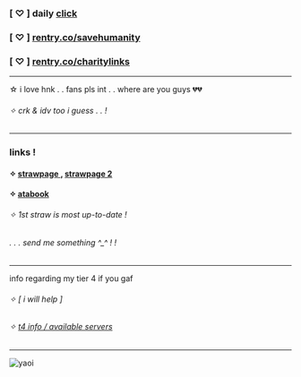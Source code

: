 ### [ ♡ ] daily [click](https://arab.org/click-to-help/)
### [ ♡ ] [rentry.co/savehumanity](https://rentry.co/savehumanity)
### [ ♡ ] [rentry.co/charitylinks](https://rentry.co/charitylinks)
***
☆ i love hnk . . fans pls int . . where are you guys 💔💔
###### ✧ crk & idv too i guess . . !
***
### links !

#### ✧ [ strawpage ,](https://bonesofjewel.straw.page) [ strawpage 2 ](https://syntheticpearl.straw.page)
#### ✧ [ atabook ](https://bonesofjewel.atabook.org)
###### ✧ 1st straw is most up-to-date !
###### . . . send me something ^_^ ! !
***
info regarding my tier 4 if you gaf
###### ✧ [ i will help ]
###### ✧ [ t4 info / available servers](https://rentry.co/etherealdecay)
***
![yaoi](https://files.catbox.moe/8s02nz.png)
